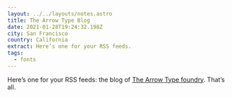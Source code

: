 ```yaml
---
layout: ../../layouts/notes.astro
title: The Arrow Type Blog
date: 2021-01-28T19:24:32.198Z
city: San Francisco
country: California
extract: Here’s one for your RSS feeds.
tags:
  - fonts
---
```


Here’s one for your RSS feeds: the blog of [The Arrow Type foundry](https://blog.arrowtype.com/). That’s all.
